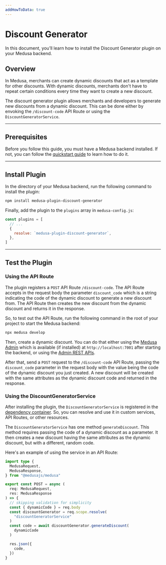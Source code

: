 ```yaml
---
addHowToData: true
---
```


# Discount Generator

In this document, you’ll learn how to install the Discount Generator plugin on your Medusa backend.

## Overview

In Medusa, merchants can create dynamic discounts that act as a template for other discounts. With dynamic discounts, merchants don't have to repeat certain conditions every time they want to create a new discount.

The discount generator plugin allows merchants and developers to generate new discounts from a dynamic discount. This can be done either by envoking the `/discount-code` API Route or using the `DiscountGeneratorService`.

---

## Prerequisites

Before you follow this guide, you must have a Medusa backend installed. If not, you can follow the [quickstart guide](../../create-medusa-app.mdx) to learn how to do it.

---

## Install Plugin

In the directory of your Medusa backend, run the following command to install the plugin:

```bash npm2yarn
npm install medusa-plugin-discount-generator
```

Finally, add the plugin to the `plugins` array in `medusa-config.js`:

```js title="medusa-config.js"
const plugins = [
  // ...
  {
    resolve: `medusa-plugin-discount-generator`,
  },
]
```

---

## Test the Plugin

### Using the API Route

The plugin registers a `POST` API Route `/discount-code`. The API Route accepts in the request body the parameter `discount_code` which is a string indicating the code of the dynamic discount to generate a new discount from. The API Route then creates the new discount from the dynamic discount and returns it in the response.

So, to test out the API Route, run the following command in the root of your project to start the Medusa backend:

```bash
npx medusa develop
```

Then, create a dynamic discount. You can do that either using the [Medusa Admin](../../user-guide/discounts/create.mdx) which is available (if installed) at `http://localhost:7001` after starting the backend, or using the [Admin REST APIs](../../modules/discounts/admin/manage-discounts.mdx).

After that, send a `POST` request to the `/discount-code` API Route, passing the `discount_code` parameter in the request body with the value being the code of the dynamic discount you just created. A new discount will be created with the same attributes as the dynamic discount code and returned in the response.

### Using the DiscountGeneratorService

After installing the plugin, the `DiscountGeneratorService` is registered in the [dependency container](../../development/fundamentals/dependency-injection.md). So, you can resolve and use it in custom services, API Routes, or other resources.

The `DiscountGeneratorService` has one method `generateDiscount`. This method requires passing the code of a dynamic discount as a parameter. It then creates a new discount having the same attributes as the dynamic discount, but with a different, random code.

Here's an example of using the service in an API Route:

```ts title="src/api/store/generate-discount-code/route.ts"
import type { 
  MedusaRequest, 
  MedusaResponse,
} from "@medusajs/medusa"

export const POST = async (
  req: MedusaRequest, 
  res: MedusaResponse
) => {
  // skipping validation for simplicity
  const { dynamicCode } = req.body
  const discountGenerator = req.scope.resolve(
    "discountGeneratorService"
  )
  const code = await discountGenerator.generateDiscount(
    dynamicCode
  )

  res.json({
    code,
  })
}
```
